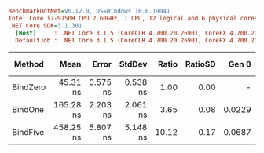 ``` ini

BenchmarkDotNet=v0.12.0, OS=Windows 10.0.19041
Intel Core i7-9750H CPU 2.60GHz, 1 CPU, 12 logical and 6 physical cores
.NET Core SDK=3.1.301
  [Host]     : .NET Core 3.1.5 (CoreCLR 4.700.20.26901, CoreFX 4.700.20.27001), X64 RyuJIT
  DefaultJob : .NET Core 3.1.5 (CoreCLR 4.700.20.26901, CoreFX 4.700.20.27001), X64 RyuJIT


```
|   Method |      Mean |    Error |   StdDev | Ratio | RatioSD |  Gen 0 | Gen 1 | Gen 2 | Allocated |
|--------- |----------:|---------:|---------:|------:|--------:|-------:|------:|------:|----------:|
| BindZero |  45.31 ns | 0.575 ns | 0.538 ns |  1.00 |    0.00 |      - |     - |     - |         - |
|  BindOne | 165.28 ns | 2.203 ns | 2.061 ns |  3.65 |    0.08 | 0.0229 |     - |     - |     144 B |
| BindFive | 458.25 ns | 5.807 ns | 5.148 ns | 10.12 |    0.17 | 0.0687 |     - |     - |     432 B |
